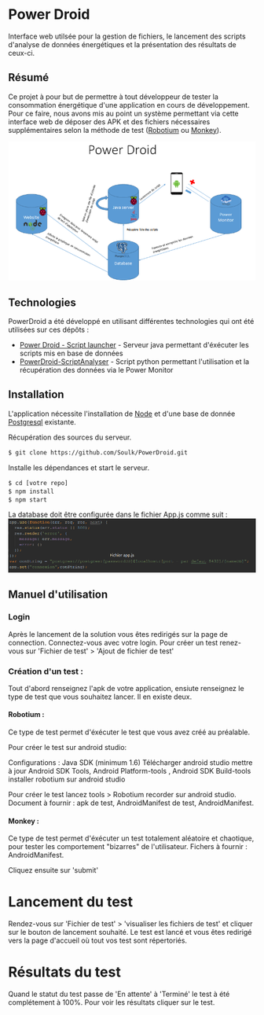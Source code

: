 # Power Droid

Interface web utilsée pour la gestion de fichiers, le lancement des scripts d'analyse de données énergétiques et la présentation des résultats de ceux-ci.

## Résumé

Ce projet à pour but de permettre à tout développeur de tester la consommation énergétique d'une application en cours de développement.
Pour ce faire, nous avons mis au point un système permettant via cette interface web de déposer des APK et des fichiers nécessaires supplémentaires selon la méthode de test ([Robotium](http://robotium.com/) ou [Monkey](https://developer.android.com/studio/test/monkey.html)).

![Fonctionnalites](https://raw.githubusercontent.com/Soulk/PowerDroid/master/img/fonctionnalites.png)


## Technologies

PowerDroid a été développé en utilisant différentes technologies qui ont été utilisées sur ces dépôts :

* [Power Droid - Script launcher](https://github.com/Soulk/PowerDroid-ScriptLauncher) - Serveur java permettant d'éxécuter les scripts mis en base de données
* [PowerDroid-ScriptAnalyser](https://github.com/decottis/PowerDroid-ScriptAnalyser) - Script python permettant l'utilisation et la récupération des données via le Power Monitor

## Installation

L'application nécessite l'installation de [Node](https://nodejs.org/en/) et d'une base de donnée [Postgresql](https://www.postgresql.org/) existante.

Récupération des sources du serveur.

```sh
$ git clone https://github.com/Soulk/PowerDroid.git
```

Installe les dépendances et start le serveur.

```sh
$ cd [votre repo]
$ npm install
$ npm start
```

La database doit être configurée dans le fichier App.js comme suit :
![Fonctionnalités](https://raw.githubusercontent.com/Soulk/PowerDroid/master/img/connexionDB.png)


## Manuel d'utilisation

### Login

Après le lancement de la solution vous êtes redirigés sur la page de connection. Connectez-vous avec votre login.
Pour créer un test renez-vous sur 'Fichier de test' > 'Ajout de fichier de test'


### Création d'un test : 
Tout d'abord renseignez l'apk de votre application, ensiute renseignez le type de test que vous souhaitez lancer. Il en existe deux.

#### Robotium :

Ce type de test permet d'éxécuter le test que vous avez créé au préalable.

Pour créer le test sur android studio:

Configurations :
Java SDK (minimum 1.6)
Télécharger android studio
mettre à jour Android SDK Tools, Android Platform-tools , Android SDK Build-tools
installer robotium sur android studio

Pour créer le test lancez tools > Robotium recorder sur android studio.
Document à fournir : apk de test, AndroidManifest de test, AndroidManifest.

#### Monkey :

Ce type de test permet d'éxécuter un test totalement aléatoire et chaotique, pour tester les comportement "bizarres" de l'utilisateur.
Fichers à fournir : AndroidManifest.

Cliquez ensuite sur 'submit'

# Lancement du test

Rendez-vous sur 'Fichier de test' > 'visualiser les fichiers de test' et cliquer sur le bouton de lancement souhaité. Le test est lancé et vous êtes redirigé vers la page d'accueil où tout vos test sont répertoriés.

# Résultats du test

Quand le statut du test passe de 'En attente' à 'Terminé' le test à été complétement à 100%. Pour voir les résultats cliquer sur le test.


